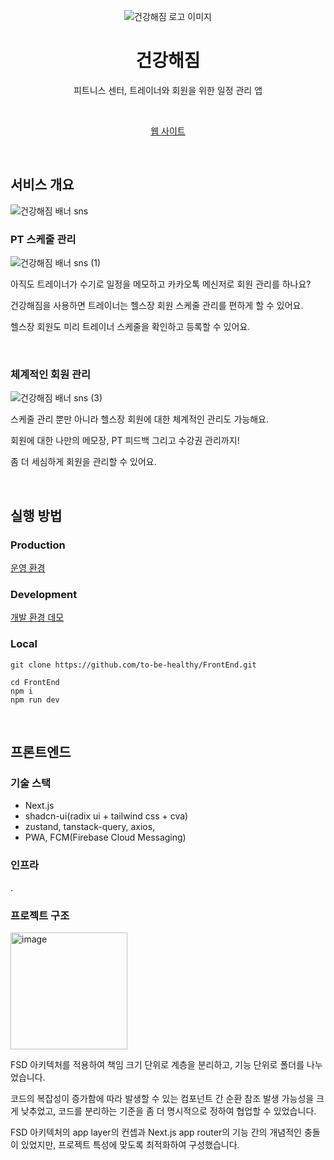 <p align="center">
    <img src="https://github.com/to-be-healthy/FrontEnd/assets/102174146/f0629a08-f862-4b67-bf93-d52df57acb79" alt="건강해짐 로고 이미지" >
    <br />
    <h1 align="center">건강해짐</h1>
    <p align="center">피트니스 센터, 트레이너와 회원을 위한 일정 관리 앱</p>
    <br />
    <p align="center">
      <a href="https://www.to-be-healthy.site/">웹 사이트</a>
<!--       .
      <a href="#">App</a> -->
    </p align="center">
</p>

<br />

## 서비스 개요

![건강해짐 배너 sns](https://github.com/to-be-healthy/FrontEnd/assets/102174146/d1682aea-4a3e-4c3e-84fc-9c55b3626547)

### PT 스케줄 관리

![건강해짐 배너 sns (1)](https://github.com/to-be-healthy/FrontEnd/assets/102174146/96784978-d903-47bf-832d-8433da311ae8)

아직도 트레이너가 수기로 일정을 메모하고 카카오톡 메신저로 회원 관리를 하나요?

건강해짐을 사용하면 트레이너는 헬스장 회원 스케줄 관리를 편하게 할 수 있어요.

헬스장 회원도 미리 트레이너 스케줄을 확인하고 등록할 수 있어요.

<br />

### 체계적인 회원 관리

![건강해짐 배너 sns (3)](https://github.com/to-be-healthy/FrontEnd/assets/102174146/05e70f40-4c75-4349-bfaa-fedc69cbc923)

스케줄 관리 뿐만 아니라 헬스장 회원에 대한 체계적인 관리도 가능해요.

회원에 대한 나만의 메모장, PT 피드백 그리고 수강권 관리까지!

좀 더 세심하게 회원을 관리할 수 있어요.

<br />

## 실행 방법

### Production

[운영 환경](https://www.to-be-healthy.site/)

### Development

[개발 환경 데모](https://www-dev.to-be-healthy.site/)

### Local
```
git clone https://github.com/to-be-healthy/FrontEnd.git

cd FrontEnd
npm i
npm run dev
```

<br />

## 프론트엔드

### 기술 스택

- Next.js
- shadcn-ui(radix ui + tailwind css + cva)
- zustand, tanstack-query, axios,
- PWA, FCM(Firebase Cloud Messaging)

### 인프라

.

### 프로젝트 구조

<img width="187" alt="image" src="https://github.com/to-be-healthy/FrontEnd/assets/102174146/3258f939-5113-4eef-85c0-907da1630b39">

<br />

FSD 아키텍처를 적용하여 책임 크기 단위로 계층을 분리하고, 기능 단위로 폴더를 나누었습니다.

코드의 복잡성이 증가함에 따라 발생할 수 있는 컴포넌트 간 순환 참조 발생 가능성을 크게 낮추었고, 코드를 분리하는 기준을 좀 더 명시적으로 정하여 협업할 수 있었습니다.

FSD 아키텍처의 app layer의 컨셉과 Next.js app router의 기능 간의 개념적인 충돌이 있었지만, 프로젝트 특성에 맞도록 최적화하여 구성했습니다.

### 
